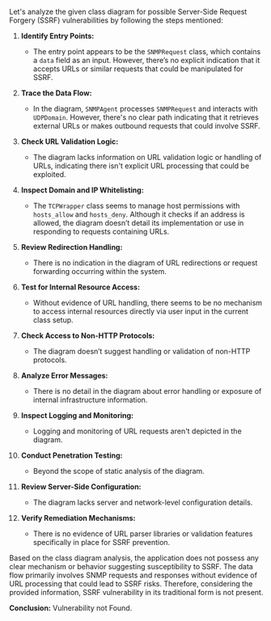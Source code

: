Let's analyze the given class diagram for possible Server-Side Request Forgery (SSRF) vulnerabilities by following the steps mentioned:

1. **Identify Entry Points:** 
   - The entry point appears to be the `SNMPRequest` class, which contains a `data` field as an input. However, there’s no explicit indication that it accepts URLs or similar requests that could be manipulated for SSRF.

2. **Trace the Data Flow:** 
   - In the diagram, `SNMPAgent` processes `SNMPRequest` and interacts with `UDPDomain`. However, there's no clear path indicating that it retrieves external URLs or makes outbound requests that could involve SSRF.

3. **Check URL Validation Logic:** 
   - The diagram lacks information on URL validation logic or handling of URLs, indicating there isn't explicit URL processing that could be exploited.

4. **Inspect Domain and IP Whitelisting:**
   - The `TCPWrapper` class seems to manage host permissions with `hosts_allow` and `hosts_deny`. Although it checks if an address is allowed, the diagram doesn’t detail its implementation or use in responding to requests containing URLs.

5. **Review Redirection Handling:** 
   - There is no indication in the diagram of URL redirections or request forwarding occurring within the system.

6. **Test for Internal Resource Access:**
   - Without evidence of URL handling, there seems to be no mechanism to access internal resources directly via user input in the current class setup.

7. **Check Access to Non-HTTP Protocols:**
   - The diagram doesn’t suggest handling or validation of non-HTTP protocols.

8. **Analyze Error Messages:**
   - There is no detail in the diagram about error handling or exposure of internal infrastructure information.

9. **Inspect Logging and Monitoring:**
   - Logging and monitoring of URL requests aren't depicted in the diagram.

10. **Conduct Penetration Testing:**
    - Beyond the scope of static analysis of the diagram.

11. **Review Server-Side Configuration:**
    - The diagram lacks server and network-level configuration details.

12. **Verify Remediation Mechanisms:**
    - There is no evidence of URL parser libraries or validation features specifically in place for SSRF prevention.

Based on the class diagram analysis, the application does not possess any clear mechanism or behavior suggesting susceptibility to SSRF. The data flow primarily involves SNMP requests and responses without evidence of URL processing that could lead to SSRF risks. Therefore, considering the provided information, SSRF vulnerability in its traditional form is not present.

**Conclusion:** Vulnerability not Found.